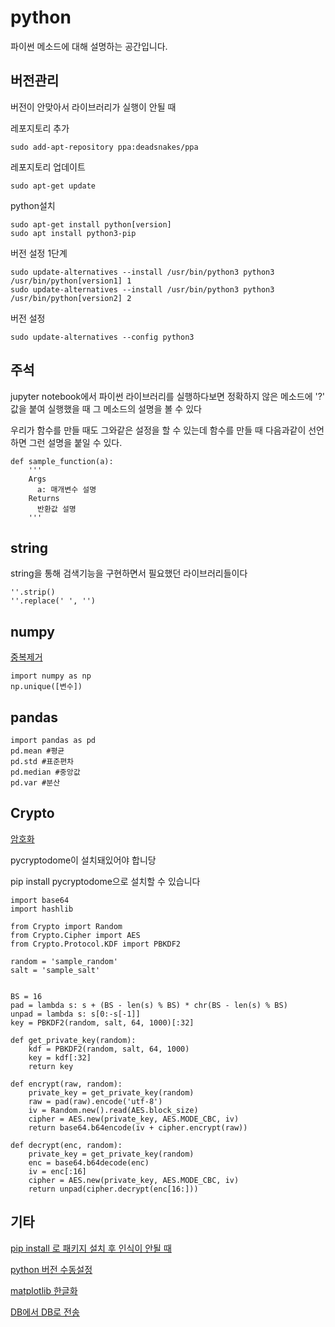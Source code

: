 # python
파이썬 메소드에 대해 설명하는 공간입니다.

## 버전관리
버전이 안맞아서 라이브러리가 실행이 안될 때

레포지토리 추가

    sudo add-apt-repository ppa:deadsnakes/ppa
레포지토리 업데이트

    sudo apt-get update
python설치

    sudo apt-get install python[version]
    sudo apt install python3-pip
버전 설정 1단계

    sudo update-alternatives --install /usr/bin/python3 python3 /usr/bin/python[version1] 1
    sudo update-alternatives --install /usr/bin/python3 python3 /usr/bin/python[version2] 2
버전 설정
    
    sudo update-alternatives --config python3


## 주석

jupyter notebook에서 파이썬 라이브러리를 실행하다보면 정확하지 않은 메소드에 '?' 값을 붙여 실행했을 때 그 메소드의 설명을 볼 수 있다

우리가 함수를 만들 때도 그와같은 설정을 할 수 있는데 함수를 만들 때 다음과같이 선언하면 그런 설명을 붙일 수 있다.

    def sample_function(a):
        '''
        Args
          a: 매개변수 설명
        Returns
          반환값 설명
        '''

## string
string을 통해 검색기능을 구현하면서 필요했던 라이브러리들이다

    ''.strip()
    ''.replace(' ', '')

## numpy

[중복제거](https://github.com/bigstones/python/blob/master/code/numpy/%EC%A4%91%EB%B3%B5%EC%A0%9C%EA%B1%B0.py)
    
    import numpy as np
    np.unique([변수])
    
## pandas

    import pandas as pd
    pd.mean #평균
    pd.std #표준편차
    pd.median #중앙값
    pd.var #분산

## Crypto

[암호화](https://github.com/bigstones/python/blob/master/%5B99%5D%EB%82%B4%EB%B6%80_pycryptodome.py)

pycryptodome이 설치돼있어야 합니당

pip install pycryptodome으로 설치할 수 있습니다

    import base64
    import hashlib

    from Crypto import Random 
    from Crypto.Cipher import AES
    from Crypto.Protocol.KDF import PBKDF2

    random = 'sample_random'
    salt = 'sample_salt'


    BS = 16
    pad = lambda s: s + (BS - len(s) % BS) * chr(BS - len(s) % BS)
    unpad = lambda s: s[0:-s[-1]]
    key = PBKDF2(random, salt, 64, 1000)[:32]

    def get_private_key(random):
        kdf = PBKDF2(random, salt, 64, 1000)
        key = kdf[:32]
        return key

    def encrypt(raw, random):
        private_key = get_private_key(random)
        raw = pad(raw).encode('utf-8')
        iv = Random.new().read(AES.block_size)
        cipher = AES.new(private_key, AES.MODE_CBC, iv)
        return base64.b64encode(iv + cipher.encrypt(raw))

    def decrypt(enc, random):
        private_key = get_private_key(random)
        enc = base64.b64decode(enc)
        iv = enc[:16]
        cipher = AES.new(private_key, AES.MODE_CBC, iv)
        return unpad(cipher.decrypt(enc[16:]))

## 기타


[pip install 로 패키지 설치 후 인식이 안될 때](https://github.com/bigstones/python/blob/master/module%20%EC%9D%B8%EC%8B%9D%EC%9D%B4%20%EC%95%88%EB%90%A0%20%EB%95%8C)

[python 버전 수동설정](https://github.com/bigstones/python/blob/master/python%20%EB%B2%84%EC%A0%84%20%EC%98%A4%EB%A5%98%20%EB%82%AC%EC%9D%84%20%EB%95%8C)

[matplotlib 한글화](https://github.com/bigstones/python/blob/master/Matplotlib%20%ED%95%9C%EA%B8%80%ED%99%94.ipynb)

[DB에서 DB로 전송](https://github.com/bigstones/python/blob/master/db_to_db.py)
